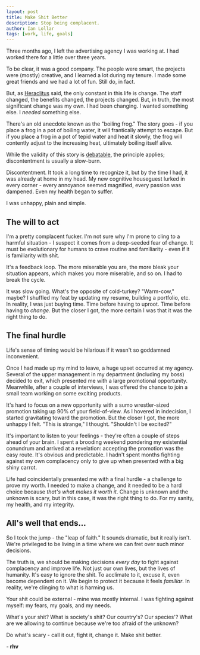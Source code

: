 ```yaml
---
layout: post
title: Make Shit Better
description: Stop being complacent.
author: Ian Lollar
tags: [work, life, goals]
---
```

Three months ago, I left the advertising agency I was working at. I had worked there for a little over three years.

To be clear, it was a good company. The people were smart, the projects were (mostly) creative, and I learned a lot during my tenure. I made some great friends and we had a lot of fun. Still do, in fact.

But, as [Heraclitus](http://en.wikiquote.org/wiki/Heraclitus) said, the only constant in this life is change. The staff changed, the benefits changed, the projects changed. But, in truth, the most significant change was my own. I had been changing. I wanted something else. I *needed* something else.

There's an old anecdote known as the "boiling frog." The story goes - if you place a frog in a pot of boiling water, it will frantically attempt to escape. But if you place a frog in a pot of tepid water and heat it slowly, the frog will contently adjust to the increasing heat, ultimately boiling itself alive.

While the validity of this story is [debatable](http://en.wikipedia.org/wiki/Boiling_frog), the principle applies; discontentment is usually a slow-burn.

Discontentment. It took a long time to recognize it, but by the time I had, it was already at home in my head. My new cognitive houseguest lurked in every corner - every annoyance seemed magnified, every passion was dampened. Even my health began to suffer.

I was unhappy, plain and simple.

<!--more-->

## The will to act

I'm a pretty complacent fucker. I'm not sure why I'm prone to cling to a harmful situation - I suspect it comes from a deep-seeded fear of change. It must be evolutionary for humans to crave routine and familiarity - even if it is familiarity with shit.

It's a feedback loop. The more miserable you are, the more bleak your situation appears, which makes you more miserable, and so on. I had to break the cycle.

It was slow going. What's the opposite of cold-turkey? "Warm-cow," maybe? I shuffled my feat by updating my resume, building a portfolio, etc. In reality, I was just buying time. Time before having to uproot. Time before having to *change*. But the closer I got, the more certain I was that it was the right thing to do.

## The final hurdle

Life's sense of timing would be hilarious if it wasn't so goddamned inconvenient.

Once I had made up my mind to leave, a huge upset occurred at my agency. Several of the upper management in my department (including my boss) decided to exit, which presented me with a large promotional opportunity. Meanwhile, after a couple of interviews, I was offered the chance to join a small team working on some exciting products.

It's hard to focus on a new opportunity with a sumo wrestler-sized promotion taking up 90% of your field-of-view. As I hovered in indecision, I started gravitating toward the promotion. But the closer I got, the more unhappy I felt. "This is strange," I thought. "Shouldn't I be excited?"

It's important to listen to your feelings - they're often a couple of steps ahead of your brain. I spent a brooding weekend pondering my existential conundrum and arrived at a revelation: accepting the promotion was the easy route. It's obvious and predictable. I hadn't spent months fighting against my own complacency only to give up when presented with a big shiny carrot.

Life had coincidentally presented me with a final hurdle - a challenge to prove my worth. I needed to make a change, and it needed to be a hard choice because *that's what makes it worth it*. Change is unknown and the unknown is scary, but in this case, it was the right thing to do. For my sanity, my health, and my integrity.

## All's well that ends...

So I took the jump - the "leap of faith." It sounds dramatic, but it really isn't. We're privileged to be living in a time where we can fret over such minor decisions.

The truth is, we should be making decisions *every day* to fight against complacency and improve life. Not just our own lives, but the lives of humanity. It's easy to ignore the shit. To acclimate to it, excuse it, even become dependent on it. We begin to protect it because it feels *familiar*. In reality, we're clinging to what is harming us.

Your shit could be external - mine was mostly internal. I was fighting against myself: my fears, my goals, and my needs.

What's your shit? What is society's shit? Our country's? Our species'? What are we allowing to continue because we're too afraid of the unknown?

Do what's scary - call it out, fight it, change it. Make shit better.

**- rhv**